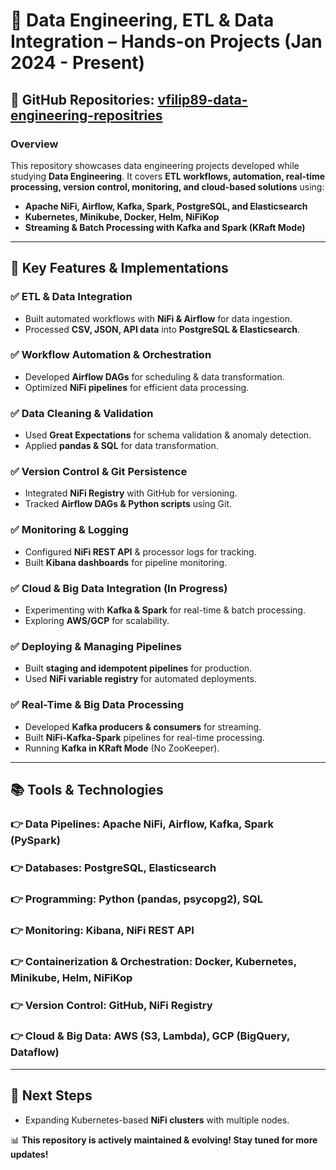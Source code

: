 # 🚀 Data Engineering, ETL & Data Integration – Hands-on Projects (Jan 2024 - Present)

## 📌 GitHub Repositories: [vfilip89-data-engineering-repositries](https://github.com/vfilip89?tab=repositories)

### **Overview**
This repository showcases data engineering projects developed while studying **Data Engineering**. It covers **ETL workflows, automation, real-time processing, version control, monitoring, and cloud-based solutions** using:
- **Apache NiFi, Airflow, Kafka, Spark, PostgreSQL, and Elasticsearch**
- **Kubernetes, Minikube, Docker, Helm, NiFiKop**
- **Streaming & Batch Processing with Kafka and Spark (KRaft Mode)**

---

## 🔹 **Key Features & Implementations**

### ✅ **ETL & Data Integration**
- Built automated workflows with **NiFi & Airflow** for data ingestion.
- Processed **CSV, JSON, API data** into **PostgreSQL & Elasticsearch**.

### ✅ **Workflow Automation & Orchestration**
- Developed **Airflow DAGs** for scheduling & data transformation.
- Optimized **NiFi pipelines** for efficient data processing.

### ✅ **Data Cleaning & Validation**
- Used **Great Expectations** for schema validation & anomaly detection.
- Applied **pandas & SQL** for data transformation.

### ✅ **Version Control & Git Persistence**
- Integrated **NiFi Registry** with GitHub for versioning.
- Tracked **Airflow DAGs & Python scripts** using Git.

### ✅ **Monitoring & Logging**
- Configured **NiFi REST API** & processor logs for tracking.
- Built **Kibana dashboards** for pipeline monitoring.

### ✅ **Cloud & Big Data Integration (In Progress)**
- Experimenting with **Kafka & Spark** for real-time & batch processing.
- Exploring **AWS/GCP** for scalability.

### ✅ **Deploying & Managing Pipelines**
- Built **staging and idempotent pipelines** for production.
- Used **NiFi variable registry** for automated deployments.

### ✅ **Real-Time & Big Data Processing**
- Developed **Kafka producers & consumers** for streaming.
- Built **NiFi-Kafka-Spark** pipelines for real-time processing.
- Running **Kafka in KRaft Mode** (No ZooKeeper).

---

## 📚 **Tools & Technologies**

### 👉 **Data Pipelines**: Apache NiFi, Airflow, Kafka, Spark (PySpark)
### 👉 **Databases**: PostgreSQL, Elasticsearch
### 👉 **Programming**: Python (pandas, psycopg2), SQL
### 👉 **Monitoring**: Kibana, NiFi REST API
### 👉 **Containerization & Orchestration**: Docker, Kubernetes, Minikube, Helm, NiFiKop
### 👉 **Version Control**: GitHub, NiFi Registry
### 👉 **Cloud & Big Data**: AWS (S3, Lambda), GCP (BigQuery, Dataflow)

---

## 🚀 **Next Steps**
- Expanding Kubernetes-based **NiFi clusters** with multiple nodes.

📊 **This repository is actively maintained & evolving! Stay tuned for more updates!**
